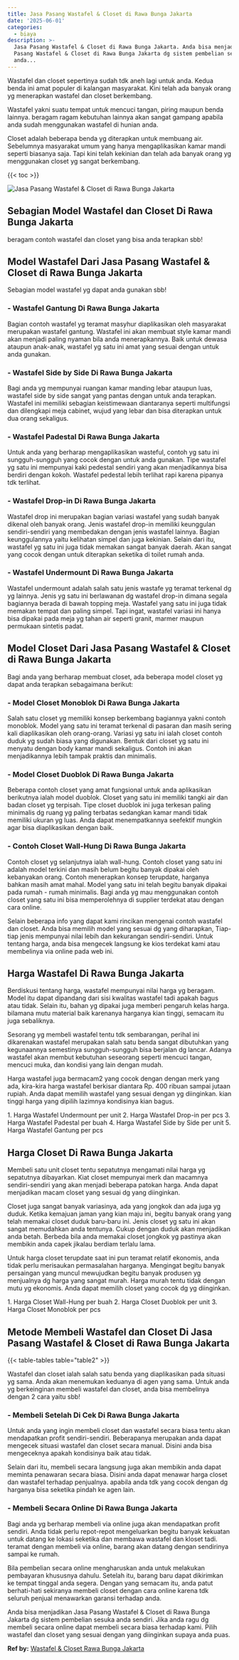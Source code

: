 ```yaml
---
title: Jasa Pasang Wastafel & Closet di Rawa Bunga Jakarta
date: '2025-06-01'
categories:
  - biaya
description: >-
  Jasa Pasang Wastafel & Closet di Rawa Bunga Jakarta. Anda bisa menjadikan Jasa
  Pasang Wastafel & Closet di Rawa Bunga Jakarta dg sistem pembelian sesuka
  anda...
---
```


Wastafel dan closet sepertinya sudah tdk aneh lagi untuk anda. Kedua benda ini amat populer di kalangan masyarakat. Kini telah ada banyak orang yg menerapkan wastafel dan closet berkembang.

Wastafel yakni suatu tempat untuk mencuci tangan, piring maupun benda lainnya. beragam ragam kebutuhan lainnya akan sangat gampang apabila anda sudah menggunakan wastafel di hunian anda.

Closet adalah beberapa benda yg diterapkan untuk membuang air. Sebelumnya masyarakat umum yang hanya mengaplikasikan kamar mandi seperti biasanya saja. Tapi kini telah kekinian dan telah ada banyak orang yg menggunakan closet yg sangat berkembang.

{{< toc >}}

![Jasa Pasang Wastafel & Closet di Rawa Bunga Jakarta](/images/wastafel-closet-murah03.png)

## Sebagian Model Wastafel dan Closet Di Rawa Bunga Jakarta

beragam contoh wastafel dan closet yang bisa anda terapkan sbb!

## Model Wastafel Dari Jasa Pasang Wastafel & Closet di Rawa Bunga Jakarta

Sebagian model wastafel yg dapat anda gunakan sbb!

### \- Wastafel Gantung Di Rawa Bunga Jakarta

Bagian contoh wastafel yg teramat masyhur diaplikasikan oleh masyarakat merupakan wastafel gantung. Wastafel ini akan membuat style kamar mandi akan menjadi paling nyaman bila anda menerapkannya. Baik untuk dewasa ataupun anak-anak, wastafel yg satu ini amat yang sesuai dengan untuk anda gunakan.

### \- Wastafel Side by Side Di Rawa Bunga Jakarta

Bagi anda yg mempunyai ruangan kamar manding lebar ataupun luas, wastafel side by side sangat yang pantas dengan untuk anda terapkan. Wastafel ini memiliki sebagian keistimewaan diantaranya seperti multifungsi dan dilengkapi meja cabinet, wujud yang lebar dan bisa diterapkan untuk dua orang sekaligus.

### \- Wastafel Padestal Di Rawa Bunga Jakarta

Untuk anda yang berharap mengaplikasikan wasteful, contoh yg satu ini sungguh-sungguh yang cocok dengan untuk anda gunakan. Tipe wastafel yg satu ini mempunyai kaki pedestal sendiri yang akan menjadikannya bisa berdiri dengan kokoh. Wastafel pedestal lebih terlihat rapi karena pipanya tdk terlihat.

### \- Wastafel Drop-in Di Rawa Bunga Jakarta

Wastafel drop ini merupakan bagian variasi wastafel yang sudah banyak dikenal oleh banyak orang. Jenis wastafel drop-in memiliki keunggulan sendiri-sendiri yang membedakan dengan jenis wastafel lainnya. Bagian keunggulannya yaitu kelihatan simpel dan juga kekinian. Selain dari itu, wastafel yg satu ini juga tidak memakan sangat banyak daerah. Akan sangat yang cocok dengan untuk diterapkan seketika di toilet rumah anda.

### \- Wastafel Undermount Di Rawa Bunga Jakarta

Wastafel undermount adalah salah satu jenis wastafe yg teramat terkenal dg yg lainnya. Jenis yg satu ini berlawanan dg wastafel drop-in dimana segala bagiannya berada di bawah topping meja. Wastafel yang satu ini juga tidak memakan tempat dan paling simpel. Tapi ingat, wastafel variasi ini hanya bisa dipakai pada meja yg tahan air seperti granit, marmer maupun permukaan sintetis padat.

## Model Closet Dari Jasa Pasang Wastafel & Closet di Rawa Bunga Jakarta

Bagi anda yang berharap membuat closet, ada beberapa model closet yg dapat anda terapkan sebagaimana berikut:

### \- Model Closet Monoblok Di Rawa Bunga Jakarta

Salah satu closet yg memiliki konsep berkembang bagiannya yakni contoh monoblok. Model yang satu ini teramat terkenal di pasaran dan masih sering kali diaplikasikan oleh orang-orang. Variasi yg satu ini ialah closet contoh duduk yg sudah biasa yang digunakan. Bentuk dari closet yg satu ini menyatu dengan body kamar mandi sekaligus. Contoh ini akan menjadikannya lebih tampak praktis dan minimalis.

### \- Model Closet Duoblok Di Rawa Bunga Jakarta

Beberapa contoh closet yang amat fungsional untuk anda aplikasikan berikutnya ialah model duoblok. Closet yang satu ini memiliki tangki air dan badan closet yg terpisah. Tipe closet duoblok ini juga terkesan paling minimalis dg ruang yg paling terbatas sedangkan kamar mandi tidak memiliki ukuran yg luas. Anda dapat menempatkannya seefektif mungkin agar bisa diaplikasikan dengan baik.

### \- Contoh Closet Wall-Hung Di Rawa Bunga Jakarta

Contoh closet yg selanjutnya ialah wall-hung. Contoh closet yang satu ini adalah model terkini dan masih belum begitu banyak dipakai oleh kebanyakan orang. Contoh menerapkan konsep terupdate, harganya bahkan masih amat mahal. Model yang satu ini telah begitu banyak dipakai pada rumah - rumah minimalis. Bagi anda yg mau menggunakan contoh closet yang satu ini bisa memperolehnya di supplier terdekat atau dengan cara online.

Selain beberapa info yang dapat kami rincikan mengenai contoh wastafel dan closet. Anda bisa memilih model yang sesuai dg yang diharapkan, Tiap-tiap jenis mempunyai nilai lebih dan kekurangan sendiri-sendiri. Untuk tentang harga, anda bisa mengecek langsung ke kios terdekat kami atau membelinya via online pada web ini.

## Harga Wastafel Di Rawa Bunga Jakarta

Berdiskusi tentang harga, wastafel mempunyai nilai harga yg beragam. Model itu dapat dipandang dari sisi kwalitas wastafel tadi apakah bagus atau tidak. Selain itu, bahan yg dipakai juga memberi pengaruh kelas harga. bilamana mutu material baik karenanya harganya kian tinggi, semacam itu juga sebaliknya.

Sesorang yg membeli wastafel tentu tdk sembarangan, perihal ini dikarenakan wastafel merupakan salah satu benda sangat dibutuhkan yang kegunaannya semestinya sungguh-sungguh bisa berjalan dg lancar. Adanya wastafel akan membut kebutuhan seseorang seperti mencuci tangan, mencuci muka, dan kondisi yang lain dengan mudah.

Harga wastafel juga bermacam2 yang cocok dengan dengan merk yang ada, kira-kira harga wastafel berkisar diantara Rp. 400 ribuan sampai jutaan rupiah. Anda dapat memilih wastafel yang sesuai dengan yg diinginkan. kian tinggi harga yang dipilih lazimnya kondisinya kian bagus.

1\. Harga Wastafel Undermount per unit 2. Harga Wastafel Drop-in per pcs 3. Harga Wastafel Padestal per buah 4. Harga Wastafel Side by Side per unit 5. Harga Wastafel Gantung per pcs

## Harga Closet Di Rawa Bunga Jakarta

Membeli satu unit closet tentu sepatutnya mengamati nilai harga yg sepatutnya dibayarkan. Kiat closet mempunyai merk dan macamnya sendiri-sendiri yang akan menjadi beberapa patokan harga. Anda dapat menjadikan macam closet yang sesuai dg yang diinginkan.

Closet juga sangat banyak variasinya, ada yang jongkok dan ada juga yg duduk. Ketika kemajuan jaman yang kian maju ini, begitu banyak orang yang telah memakai closet duduk baru-baru ini. Jenis closet yg satu ini akan sangat memudahkan anda tentunya. Cukup dengan duduk akan menjadikan anda betah. Berbeda bila anda memakai closet jongkok yg pastinya akan membikin anda capek jikalau berdiam terlalu lama.

Untuk harga closet terupdate saat ini pun teramat relatif ekonomis, anda tidak perlu merisaukan permasalahan harganya. Mengingat begitu banyak persaingan yang muncul mewujudkan begitu banyak produsen yg menjualnya dg harga yang sangat murah. Harga murah tentu tidak dengan mutu yg ekonomis. Anda dapat memilih closet yang cocok dg yg diinginkan.

1\. Harga Closet Wall-Hung per buah 2. Harga Closet Duoblok per unit 3. Harga Closet Monoblok per pcs

## Metode Membeli Wastafel dan Closet Di Jasa Pasang Wastafel & Closet di Rawa Bunga Jakarta

{{< table-tables table="table2" >}}

Wastafel dan closet ialah salah satu benda yang diaplikasikan pada situasi yg sama. Anda akan menemukan keduanya di agen yang sama. Untuk anda yg berkeinginan membeli wastafel dan closet, anda bisa membelinya dengan 2 cara yaitu sbb!

### \- Membeli Setelah Di Cek Di Rawa Bunga Jakarta

Untuk anda yang ingin membeli closet dan wastafel secara biasa tentu akan mendapatkan profit sendiri-sendiri. Beberapanya merupakan anda dapat mengecek situasi wastafel dan closet secara manual. Disini anda bisa mengeceknya apakah kondisinya baik atau tidak.

Selain dari itu, membeli secara langsung juga akan membikin anda dapat meminta penawaran secara biasa. Disini anda dapat menawar harga closet dan wastafel terhadap penjualnya. apabila anda tdk yang cocok dengan dg harganya bisa seketika pindah ke agen lain.

### \- Membeli Secara Online Di Rawa Bunga Jakarta

Bagi anda yg berharap membeli via online juga akan mendapatkan profit sendiri. Anda tidak perlu repot-repot mengeluarkan begitu banyak kekuatan untuk datang ke lokasi seketika dan membawa wastafel dan kloset tadi. teramat dengan membeli via online, barang akan datang dengan sendirinya sampai ke rumah.

Bila pembelian secara online mengharuskan anda untuk melakukan pembayaran khususnya dahulu. Setelah itu, barang baru dapat dikirimkan ke tempat tinggal anda segera. Dengan yang semacam itu, anda patut berhati-hati sekiranya membeli closet dengan cara online karena tdk seluruh penjual menawarkan garansi terhadap anda.

Anda bisa menjadikan Jasa Pasang Wastafel & Closet di Rawa Bunga Jakarta dg sistem pembelian sesuka anda sendiri. Jika anda ragu dg membeli secara online dapat membeli secara biasa terhadap kami. Pilih wastafel dan closet yang sesuai dengan yang diinginkan supaya anda puas.

**Ref by:** [Wastafel & Closet Rawa Bunga Jakarta](https://id.wikipedia.org/wiki/Wastafel)
